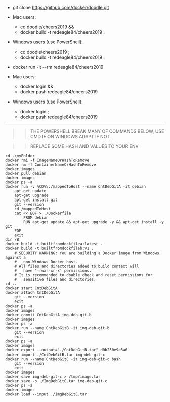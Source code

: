 * git clone https://github.com/docker/doodle.git

* Mac users:  
    * cd doodle/cheers2019 &&  
    * docker build -t redeagle84/cheers2019 .

* Windows users (use PowerShell):  
    * cd doodle\cheers2019 ;  
    * docker build -t redeagle84/cheers2019 .

* docker run -it --rm redeagle84/cheers2019



* Mac users:  
    * docker login &&
    * docker push redeagle84/cheers2019

* Windows users (use PowerShell):  
    * docker login ;
    * docker push redeagle84/cheers2019

<hr>

>> THE POWERSHELL BREAK MANY OF COMMANDS BELOW, USE CMD IF ON WINDOWS ADAPT IF NOT. 

>> REPLACE SOME HASH AND VALUES TO YOUR ENV

	cd .\myFolder
	docker rmi -f ImageNameOrHashToRemove	
	docker rm -f ContainerNameOrHashToRemove
	docker images
	docker pull debian
	docker images
	docker ps -a
	docker run -v %CD%\:/mappedToHost --name CntDebGitA -it debian 
		apt-get update
		apt-get upgrade
		apt-get install git
		git --version
		cd /mappedToHost		
		cat << EOF > ./Dockerfile
			FROM debian
			RUN apt-get update && apt-get upgrade -y && apt-get install -y git
		EOF		
		exit 
	dir /B
	docker build -t builtfromdockfilea:latest .
	docker build -t builtfromdockfileb:v1 .
		# SECURITY WARNING: You are building a Docker image from Windows against a 
		#   non-Windows Docker host. 
		# All files and directories added to build context will 
		#   have '-rwxr-xr-x' permissions. 
		# It is recommended to double check and reset permissions for 
		#   sensitive files and directories.
	cd ..
	docker start CntDebGitA
	docker attach CntDebGitA
		git --version
		exit 	
	docker ps -a
	docker images
	docker commit CntDebGitA img-deb-git-b
	docker images
	docker ps -a
	docker run --name CntDebGitB -it img-deb-git-b 
		git --version
		exit 	
	docker ps -a
	docker images
	docker export --output="./CntDebGitB.tar" d0b250e9e3a6 
	docker import ./CntDebGitB.tar img-deb-git-c
	docker run --name CntDebGitC -it img-deb-git-c bash 
		git --version
		exit 	
	docker images
	docker save img-deb-git-c > /tmp/image.tar
	docker save -o ./ImgDebGitC.tar img-deb-git-c
	docker ps -a
	docker images	
	docker load --input ./ImgDebGitC.tar
